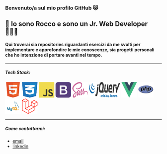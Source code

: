 ### Benvenuto/a sul mio profilo GitHub 😻

## 👋  Io sono Rocco e sono un Jr. Web Developer 🧑🏻‍💻

#### Qui troverai sia repositories riguardanti esercizi da me svolti per implementare e approfondire le mie conoscenze, sia progetti personali che ho intenzione di portare avanti nel tempo.

***

##### Tech Stack:
<span> <img src="/img/html.png" width="50" height="50" /> </span>
<span> <img src="/img/css.png" width="50" height="50" /> </span>
<span> <img src="/img/javascript.png" width="50" height="50" /> </span>
<span> <img src="/img/bootstrap.png" width="50" height="50" /> </span>
<span> <img src="/img/sass.png" width="50" height="50" /> </span>
<span> <img src="/img/jq.png" width="100" height="50" /> </span>
<span> <img src="/img/vuejs.png" width="50" height="50" /> </span>
<span> <img src="/img/php.png" width="50" height="50" /> </span>
<span> <img src="/img/mysql.png" width="50" height="50" /> </span>
<span> <img src="/img/laravel.png" width="50" height="50" /> </span>

***

##### Come contattarmi:
* [email](rocco.orefice92@gmail.com)
* [linkedin](https://www.linkedin.com/in/rocco-orefice-1879aa168/)






